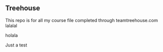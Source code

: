 ## Treehouse

This repo is for all my course file completed through teamtreehouse.com  lalalal

holala

Just a test

